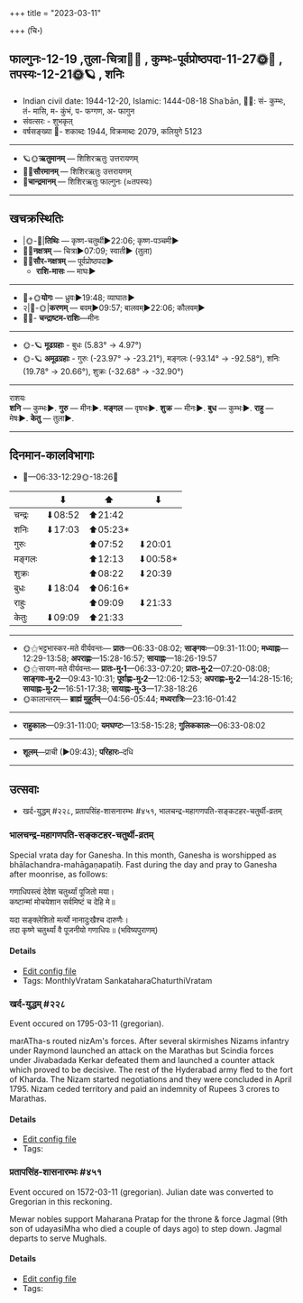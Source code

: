 +++
title = "2023-03-11"

+++
(चि॰)
## फाल्गुनः-12-19  ,तुला-चित्रा🌛🌌  ,  कुम्भः-पूर्वप्रोष्ठपदा-11-27🌞🌌  ,  तपस्यः-12-21🌞🪐  , शनिः
- Indian civil date: 1944-12-20, Islamic: 1444-08-18 Shaʿbān, 🌌🌞: सं- कुम्भः, तं- मासि, म- कुंभं, प- फग्गण, अ- फागुन
- संवत्सरः - शुभकृत्
- वर्षसङ्ख्या 🌛- शकाब्दः 1944, विक्रमाब्दः 2079, कलियुगे 5123
___________________
- 🪐🌞**ऋतुमानम्** — शिशिरऋतुः उत्तरायणम्
- 🌌🌞**सौरमानम्** — शिशिरऋतुः उत्तरायणम्
- 🌛**चान्द्रमानम्** — शिशिरऋतुः फाल्गुनः (≈तपस्यः)
___________________


## खचक्रस्थितिः
- |🌞-🌛|**तिथिः** — कृष्ण-चतुर्थी►22:06; कृष्ण-पञ्चमी►  
- 🌌🌛**नक्षत्रम्** — चित्रा►07:09; स्वाती► (तुला)  
- 🌌🌞**सौर-नक्षत्रम्** — पूर्वप्रोष्ठपदा►  
  - **राशि-मासः** — माघः► 
___________________
- 🌛+🌞**योगः** — ध्रुवः►19:48; व्याघातः►  
- २|🌛-🌞|**करणम्** — बवम्►09:57; बालवम्►22:06; कौलवम्►  
- 🌌🌛- **चन्द्राष्टम-राशिः**—मीनः  
___________________
- 🌞-🪐 **मूढग्रहाः** - बुधः (5.83° → 4.97°)
- 🌞-🪐 **अमूढग्रहाः** - गुरुः (-23.97° → -23.21°), मङ्गलः (-93.14° → -92.58°), शनिः (19.78° → 20.66°), शुक्रः (-32.68° → -32.90°)
___________________
राशयः  
**शनि** — कुम्भः►. **गुरु** — मीनः►. **मङ्गल** — वृषभः►. **शुक्र** — मीनः►. **बुध** — कुम्भः►. **राहु** — मेषः►. **केतु** — तुला►. 
___________________


## दिनमान-कालविभागाः
- 🌅—06:33-12:29🌞-18:26🌇  

|      |⬇     |⬆     |⬇     |
|------|-----|-----|------|
|चन्द्रः|⬇08:52 |⬆21:42 |     |
|शनिः   |⬇17:03 |⬆05:23*|     |
|गुरुः  |     |⬆07:52 |⬇20:01 |
|मङ्गलः |     |⬆12:13 |⬇00:58*|
|शुक्रः |     |⬆08:22 |⬇20:39 |
|बुधः   |⬇18:04 |⬆06:16*|     |
|राहुः  |     |⬆09:09 |⬇21:33 |
|केतुः  |⬇09:09 |⬆21:33 |     |
___________________
- 🌞⚝भट्टभास्कर-मते वीर्यवन्तः— **प्रातः**—06:33-08:02; **साङ्गवः**—09:31-11:00; **मध्याह्नः**—12:29-13:58; **अपराह्णः**—15:28-16:57; **सायाह्नः**—18:26-19:57  
- 🌞⚝सायण-मते वीर्यवन्तः— **प्रातः-मु॰1**—06:33-07:20; **प्रातः-मु॰2**—07:20-08:08; **साङ्गवः-मु॰2**—09:43-10:31; **पूर्वाह्णः-मु॰2**—12:06-12:53; **अपराह्णः-मु॰2**—14:28-15:16; **सायाह्नः-मु॰2**—16:51-17:38; **सायाह्नः-मु॰3**—17:38-18:26  
- 🌞कालान्तरम्— **ब्राह्मं मुहूर्तम्**—04:56-05:44; **मध्यरात्रिः**—23:16-01:42  
___________________
- **राहुकालः**—09:31-11:00; **यमघण्टः**—13:58-15:28; **गुलिककालः**—06:33-08:02  
___________________
- **शूलम्**—प्राची (►09:43); **परिहारः**–दधि  
___________________

## उत्सवाः
- खर्द-युद्धम् #२२८, प्रतापसिंह-शासनारम्भः #४५१, भालचन्द्र-महागणपति-सङ्कटहर-चतुर्थी-व्रतम्
### भालचन्द्र-महागणपति-सङ्कटहर-चतुर्थी-व्रतम्



Special vrata day for Ganesha. In this month, Ganesha is worshipped as bhālachandra-mahāgaṇapatiḥ. Fast during the day and pray to Ganesha after moonrise, as follows:

गणाधिपस्त्वं देवेश चतुर्थ्यां पूजितो मया।  
कष्टान्मां मोचयेशान सर्वमिष्टं च देहि मे॥  
  
यदा सङ्क्लेशितो मर्त्यो नानादुःखैश्च दारुणैः।  
तदा कृष्णे चतुर्थ्यां वै पूजनीयो गणाधिपः॥ (भविष्यपुराणम्)



#### Details
- [Edit config file](https://github.com/jyotisham/adyatithi/blob/master/devatA/gaNapati/description_only/bhAlacandra-mahAgaNapati_saGkaTahara-caturthI-vratam.toml)
- Tags: MonthlyVratam SankataharaChaturthiVratam


### खर्द-युद्धम् #२२८

Event occured on 1795-03-11 (gregorian). 

marATha-s routed nizAm's forces. After several skirmishes Nizams infantry under Raymond launched an attack on the Marathas but Scindia forces under Jivabadada Kerkar defeated them and launched a counter attack which proved to be decisive. The rest of the Hyderabad army fled to the fort of Kharda. The Nizam started negotiations and they were concluded in April 1795. Nizam ceded territory and paid an indemnity of Rupees 3 crores to Marathas.

#### Details
- [Edit config file](https://github.com/jyotisham/adyatithi/blob/master/mahApuruSha/xatra-later/gregorian/day/03/11/kharda-yuddham.toml)
- Tags: 


### प्रतापसिंह-शासनारम्भः #४५१

Event occured on 1572-03-11 (gregorian). Julian date was converted to Gregorian in this reckoning. 

Mewar nobles support Maharana Pratap for the throne & force Jagmal (9th son of udayasiMha who died a couple of days ago) to step down. Jagmal departs to serve Mughals.

#### Details
- [Edit config file](https://github.com/jyotisham/adyatithi/blob/master/mahApuruSha/xatra-later/julian/day/03/01/pratApasiMha-shAsanArambhaH.toml)
- Tags: 


